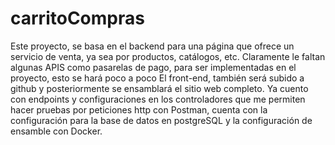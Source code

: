 # carritoCompras

Este proyecto, se basa en el backend para una página que ofrece un servicio de venta, ya sea por productos, catálogos, etc.
Claramente le faltan algunas APIS como pasarelas de pago, para ser implementadas en el proyecto, esto se hará poco a poco
El front-end, también será subido a github y posteriormente se ensamblará el sitio web completo.
Ya cuento con endpoints y configuraciones en los controladores que me permiten hacer pruebas por peticiones http con Postman, cuenta con
la configuración para la base de datos en postgreSQL y la configuración de ensamble con Docker.
